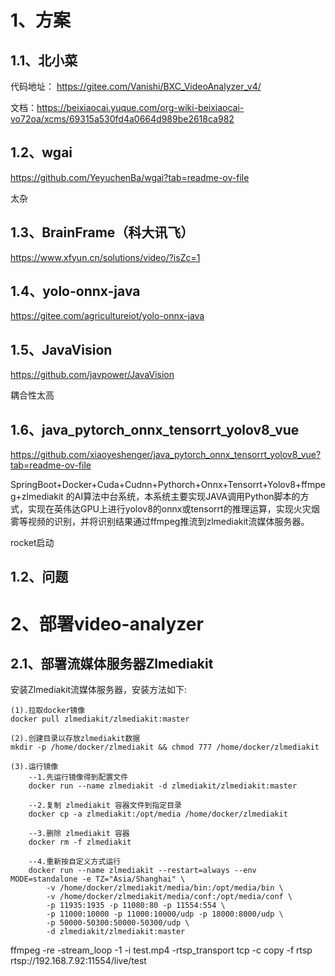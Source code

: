 # 1、方案

## 1.1、北小菜

代码地址： https://gitee.com/Vanishi/BXC_VideoAnalyzer_v4/

文档：https://beixiaocai.yuque.com/org-wiki-beixiaocai-vo72oa/xcms/69315a530fd4a0664d989be2618ca982

## 1.2、wgai

https://github.com/YeyuchenBa/wgai?tab=readme-ov-file

太杂

## 1.3、BrainFrame（科大讯飞）

https://www.xfyun.cn/solutions/video/?isZc=1

## 1.4、yolo-onnx-java
https://gitee.com/agricultureiot/yolo-onnx-java

## 1.5、JavaVision

https://github.com/javpower/JavaVision

耦合性太高


## 1.6、java_pytorch_onnx_tensorrt_yolov8_vue

https://github.com/xiaoyeshenger/java_pytorch_onnx_tensorrt_yolov8_vue?tab=readme-ov-file

SpringBoot+Docker+Cuda+Cudnn+Pythorch+Onnx+Tensorrt+Yolov8+ffmpeg+zlmediakit 的AI算法中台系统，本系统主要实现JAVA调用Python脚本的方式，实现在英伟达GPU上进行yolov8的onnx或tensorrt的推理运算，实现火灾烟雾等视频的识别，并将识别结果通过ffmpeg推流到zlmediakit流媒体服务器。


rocket启动


## 1.2、问题

# 2、部署video-analyzer

## 2.1、部署流媒体服务器Zlmediakit

安装Zlmediakit流媒体服务器，安装方法如下:

```shell
(1).拉取docker镜像
docker pull zlmediakit/zlmediakit:master

(2).创建目录以存放zlmediakit数据
mkdir -p /home/docker/zlmediakit && chmod 777 /home/docker/zlmediakit

(3).运行镜像
    --1.先运行镜像得到配置文件
    docker run --name zlmediakit -d zlmediakit/zlmediakit:master

    --2.复制 zlmediakit 容器文件到指定目录
    docker cp -a zlmediakit:/opt/media /home/docker/zlmediakit

    --3.删除 zlmediakit 容器
    docker rm -f zlmediakit

    --4.重新按自定义方式运行
    docker run --name zlmediakit --restart=always --env MODE=standalone -e TZ="Asia/Shanghai" \
        -v /home/docker/zlmediakit/media/bin:/opt/media/bin \
        -v /home/docker/zlmediakit/media/conf:/opt/media/conf \
        -p 11935:1935 -p 11080:80 -p 11554:554 \
        -p 11000:10000 -p 11000:10000/udp -p 18000:8000/udp \
        -p 50000-50300:50000-50300/udp \
        -d zlmediakit/zlmediakit:master
```


ffmpeg -re -stream_loop -1  -i test.mp4  -rtsp_transport tcp -c copy -f rtsp rtsp://192.168.7.92:11554/live/test
